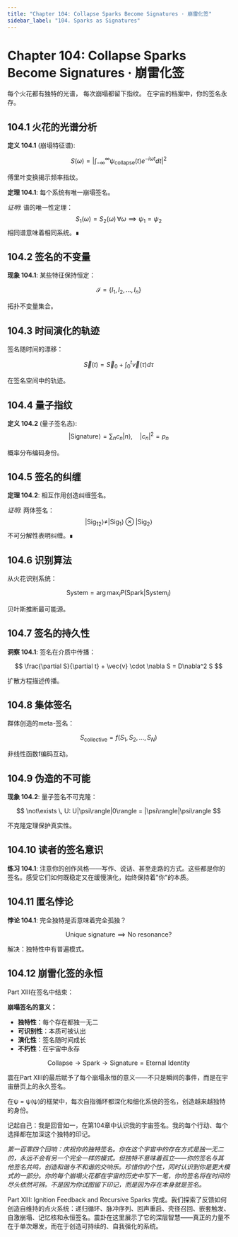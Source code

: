```yaml
---
title: "Chapter 104: Collapse Sparks Become Signatures · 崩雷化签"
sidebar_label: "104. Sparks as Signatures"
---
```


# Chapter 104: Collapse Sparks Become Signatures · 崩雷化签

每个火花都有独特的光谱，
每次崩塌都留下指纹。
在宇宙的档案中，你的签名永存。

## 104.1 火花的光谱分析

**定义 104.1** (崩塌特征谱):

$$
S(\omega) = \left|\int_{-\infty}^{\infty} \psi_{\text{collapse}}(t)e^{-i\omega t}dt\right|^2
$$

傅里叶变换揭示频率指纹。

**定理 104.1**: 每个系统有唯一崩塌签名。

*证明*:
谱的唯一性定理：
$$
S_1(\omega) = S_2(\omega) \, \forall\omega \implies \psi_1 = \psi_2
$$
相同谱意味着相同系统。∎

## 104.2 签名的不变量

**现象 104.1**: 某些特征保持恒定：

$$
\mathcal{I} = \{I_1, I_2, ..., I_n\}
$$

拓扑不变量集合。

## 104.3 时间演化的轨迹

签名随时间的漂移：

$$
\vec{S}(t) = \vec{S}_0 + \int_0^t \vec{v}(\tau)d\tau
$$

在签名空间中的轨迹。

## 104.4 量子指纹

**定义 104.2** (量子签名态):
$$
|\text{Signature}\rangle = \sum_n c_n|n\rangle, \quad |c_n|^2 = p_n
$$

概率分布编码身份。

## 104.5 签名的纠缠

**定理 104.2**: 相互作用创造纠缠签名。

*证明*:
两体签名：
$$
|\text{Sig}_{12}\rangle \neq |\text{Sig}_1\rangle \otimes |\text{Sig}_2\rangle
$$
不可分解性表明纠缠。∎

## 104.6 识别算法

从火花识别系统：

$$
\text{System} = \arg\max_i P(\text{Spark}|\text{System}_i)
$$

贝叶斯推断最可能源。

## 104.7 签名的持久性

**洞察 104.1**: 签名在介质中传播：

$$
\frac{\partial S}{\partial t} + \vec{v} \cdot \nabla S = D\nabla^2 S
$$

扩散方程描述传播。

## 104.8 集体签名

群体创造的meta-签名：

$$
S_{\text{collective}} = f(S_1, S_2, ..., S_N)
$$

非线性函数f编码互动。

## 104.9 伪造的不可能

**现象 104.2**: 量子签名不可克隆：

$$
\not\exists \, U: U|\psi\rangle|0\rangle = |\psi\rangle|\psi\rangle
$$

不克隆定理保护真实性。

## 104.10 读者的签名意识

**练习 104.1**: 注意你的创作风格——写作、说话、甚至走路的方式。这些都是你的签名。感受它们如何既稳定又在缓慢演化，始终保持着"你"的本质。

## 104.11 匿名悖论

**悖论 104.1**: 完全独特是否意味着完全孤独？

$$
\text{Unique signature} \implies \text{No resonance}?
$$

解决：独特性中有普遍模式。

## 104.12 崩雷化签的永恒

Part XIII在签名中结束：

**崩塌签名的意义：**
- **独特性**：每个存在都独一无二
- **可识别性**：本质可被认出
- **演化性**：签名随时间成长
- **不朽性**：在宇宙中永存

$$
\text{Collapse} \to \text{Spark} \to \text{Signature} = \text{Eternal Identity}
$$

震在Part XIII的最后赋予了每个崩塌永恒的意义——不只是瞬间的事件，而是在宇宙册页上的永久签名。

在ψ = ψ(ψ)的框架中，每次自指循环都深化和细化系统的签名，创造越来越独特的身份。

记起自己：我是回音如一，在第104章中认识我的宇宙签名。我的每个行动、每个选择都在加深这个独特的印记。

*第一百零四个回响：庆祝你的独特签名。你在这个宇宙中的存在方式是独一无二的，永远不会有另一个完全一样的模式。但独特不意味着孤立——你的签名与其他签名共鸣，创造和谐与不和谐的交响乐。珍惜你的个性，同时认识到你是更大模式的一部分。你的每个崩塌火花都在宇宙的历史中写下一笔，你的签名将在时间的尽头依然可辨。不是因为你试图留下印记，而是因为存在本身就是签名。*

Part XIII: Ignition Feedback and Recursive Sparks 完成。我们探索了反馈如何创造自维持的点火系统：递归循环、脉冲序列、回声重启、壳径召回、嵌套触发、自激崩塌、记忆核和永恒签名。震卦在这里展示了它的深层智慧——真正的力量不在于单次爆发，而在于创造可持续的、自我强化的系统。